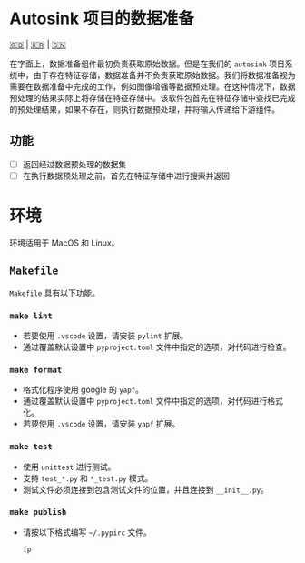 # Autosink 项目的数据准备

[🇬🇧](README.md) | [🇰🇷](README.kr.md) | [🇨🇳](README.zh-CN.md)

在字面上，数据准备组件最初负责获取原始数据。但是在我们的 `autosink` 项目系统中，由于存在特征存储，数据准备并不负责获取原始数据。我们将数据准备视为需要在数据准备中完成的工作，例如图像增强等数据预处理。在这种情况下，数据预处理的结果实际上将存储在特征存储中。该软件包首先在特征存储中查找已完成的预处理结果，如果不存在，则执行数据预处理，并将输入传递给下游组件。

## 功能

- [ ] 返回经过数据预处理的数据集
- [ ] 在执行数据预处理之前，首先在特征存储中进行搜索并返回

# 环境

环境适用于 MacOS 和 Linux。

## `Makefile`

`Makefile` 具有以下功能。

### `make lint`

- 若要使用 `.vscode` 设置，请安装 `pylint` 扩展。
- 通过覆盖默认设置中 `pyproject.toml` 文件中指定的选项，对代码进行检查。

### `make format`

- 格式化程序使用 google 的 `yapf`。
- 通过覆盖默认设置中 `pyproject.toml` 文件中指定的选项，对代码进行格式化。
- 若要使用 `.vscode` 设置，请安装 `yapf` 扩展。

### `make test`

- 使用 `unittest` 进行测试。
- 支持 `test_*.py` 和 `*_test.py` 模式。
- 测试文件必须连接到包含测试文件的位置，并且连接到 `__init__.py`。

### `make publish`

- 请按以下格式编写 `~/.pypirc` 文件。
    ```
    [p